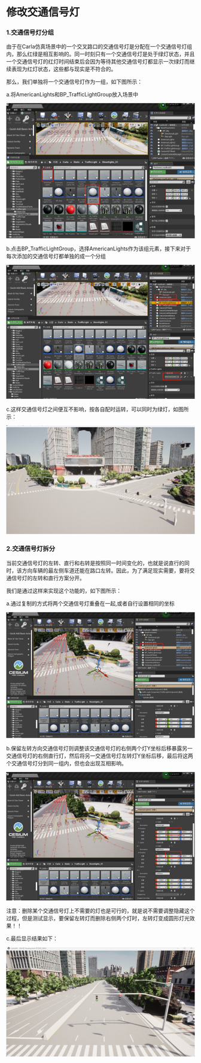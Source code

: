 # 修改交通信号灯

### **1.交通信号灯分组**

由于在Carla仿真场景中的一个交叉路口的交通信号灯是分配在一个交通信号灯组内，那么红绿是相互影响的。同一时刻只有一个交通信号灯是处于绿灯状态，并且一个交通信号灯的红灯时间结束后会因为等待其他交通信号灯都显示一次绿灯而继续表现为红灯状态，这些都与现实是不符合的。

那么，我们单独将一个交通信号灯作为一组，如下图所示：

a.将AmericanLights和BP_TrafficLightGroup放入场景中

![](./img/tuto_G_modify_trafficlight/1.png)

b.点击BP_TrafficLightGroup，选择AmericanLights作为该组元素，接下来对于每次添加的交通信号灯都单独的成一个分组

![](./img/tuto_G_modify_trafficlight/2.png)

c.这样交通信号灯之间便互不影响，按各自配时运转，可以同时为绿灯，如图所示：

![](./img/tuto_G_modify_trafficlight/3.png)

### 2.**交通信号灯拆分**

当前交通信号灯的左转、直行和右转是按照同一时间变化的，也就是说直行的同时，该方向车辆的最左侧车道还能在路口左转。因此，为了满足现实需要，要将交通信号灯的左转和直行方案分开。

我们是通过这样来实现这个功能的，如下图所示：

a.通过复制的方式将两个交通信号灯重叠在一起,或者自行设置相同的坐标

![](./img/tuto_G_modify_trafficlight/4.png)

b.保留左转方向交通信号灯则调整该交通信号灯的右侧两个灯Y坐标后移暴露另一交通信号灯的右侧直行灯，然后将另一交通信号灯左转灯Y坐标后移，最后将这两个交通信号灯分到同一组内，但也会出现互相影响。

![](./img/tuto_G_modify_trafficlight/5.png)

注意：删除某个交通信号灯上不需要的灯也是可行的，就是说不需要调整隐藏这个过程，但是测试显示，要保留左转灯而删除右侧两个灯时，左转灯变成圆形灯光效果！！

c.最后显示结果如下：

![](./img/tuto_G_modify_trafficlight/6.png)









